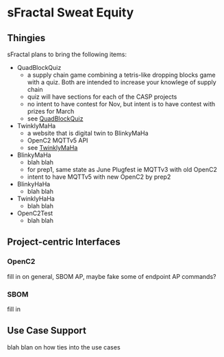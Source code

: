 # sFractal Sweat Equity

## Thingies
sFractal plans to bring the following items:
* QuadBlockQuiz
  - a supply chain game combining a tetris-like dropping blocks game with a quiz. Both are intended to increase your knowlege of supply chain
  - quiz will have sections for each of the CASP projects
  - no intent to have contest for Nov, but intent is to have contest with prizes for March
  - see [QuadBlockQuiz](./quadblockquiz.md)
* TwinklyMaHa
  - a website that is digital twin to BlinkyMaHa
  - OpenC2 MQTTv5 API
  - see [TwinklyMaHa](./twinklymaha.md)
* BlinkyMaHa
  - blah blah
  - for prep1, same state as June Plugfest ie MQTTv3 with old OpenC2
  - intent to have MQTTv5 with new OpenC2 by prep2
* BlinkyHaHa
  - blah blah
* TwinklyHaHa
  - blah blah
* OpenC2Test 
  - blah blah

## Project-centric Interfaces
### OpenC2
fill in on general, SBOM AP, maybe fake some of endpoint AP commands?
### SBOM
fill in

## Use Case Support
blah blan on how ties into the use cases